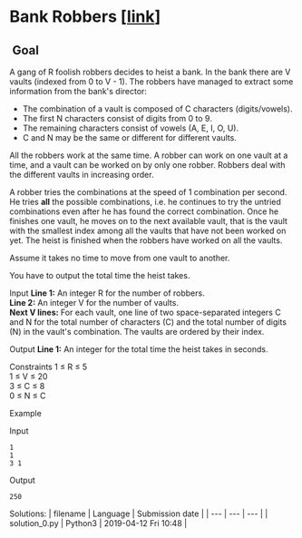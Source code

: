 # Bank Robbers \[[link](https://www.codingame.com/training/easy/bank-robbers)\]


 Goal
-----


A gang of R foolish robbers decides to heist a bank. In the bank there are V vaults (indexed from 0 to V - 1). The robbers have managed to extract some information from the bank's director:  
- The combination of a vault is composed of C characters (digits/vowels).  
- The first N characters consist of digits from 0 to 9.  
- The remaining characters consist of vowels (A, E, I, O, U).  
- C and N may be the same or different for different vaults.  
  
All the robbers work at the same time. A robber can work on one vault at a time, and a vault can be worked on by only one robber. Robbers deal with the different vaults in increasing order.  
  
A robber tries the combinations at the speed of 1 combination per second. He tries **all** the possible combinations, i.e. he continues to try the untried combinations even after he has found the correct combination. Once he finishes one vault, he moves on to the next available vault, that is the vault with the smallest index among all the vaults that have not been worked on yet. The heist is finished when the robbers have worked on all the vaults.  
  
Assume it takes no time to move from one vault to another.  
  
You have to output the total time the heist takes.



Input
**Line 1:** An integer R for the number of robbers.  
**Line 2:** An integer V for the number of vaults.  
**Next V lines:** For each vault, one line of two space-separated integers C and N for the total number of characters (C) and the total number of digits (N) in the vault's combination. The vaults are ordered by their index.


Output
**Line 1:** An integer for the total time the heist takes in seconds.


Constraints
1 ≤ R ≤ 5  
1 ≤ V ≤ 20  
3 ≤ C ≤ 8  
0 ≤ N ≤ C


Example


Input

```
1
1
3 1
```



Output

```
250
```





Solutions:
| filename | Language | Submission date |
| --- | --- | --- |
| solution_0.py | Python3 | 2019-04-12 Fri 10:48 |
